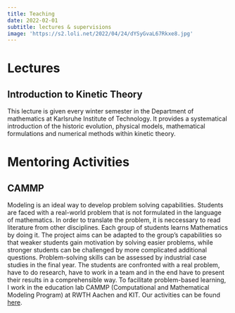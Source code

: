 ```yaml
---
title: Teaching
date: 2022-02-01
subtitle: lectures & supervisions
image: 'https://s2.loli.net/2022/04/24/dYSyGvaL67Rkxe8.jpg'
---
```


<html>
<head>
<meta charset='UTF-8'><meta name='viewport' content='width=device-width initial-scale=1'>
<title>Teaching</title></head>
<body>
<h1>Lectures</h1>
<h2>Introduction to Kinetic Theory</h2>
<p>This lecture is given every winter semester in the Department of mathematics at Karlsruhe Institute of Technology. It provides a systematical introduction of the historic evolution, physical models, mathematical formulations and numerical methods within kinetic theory.</p>
<h1>Mentoring Activities</h1>
<h2>CAMMP</h2>
<p>Modeling is an ideal way to develop problem solving capabilities. Students are faced with a real-world problem that is not formulated in the language of mathematics. In order to translate the problem, it is neccessary to read literature from other disciplines. Each group of students learns Mathematics by doing it. The project aims can be adapted to the group’s capabilities so that weaker students gain motivation by solving easier problems, while stronger students can be challenged by more complicated additional questions. Problem-solving skills can be assessed by industrial case studies in the final year. The students are confronted with a real problem, have to do research, have to work in a team and in the end have to present their results in a comprehensible way. To facilitate problem-based learning, I work in the education lab CAMMP (Computational and Mathematical Modeling Program) at RWTH Aachen and KIT. Our activities can be found <a href='https://www.scc.kit.edu/en/research/CAMMP.php'>here</a>.</p>
</body>
</html>